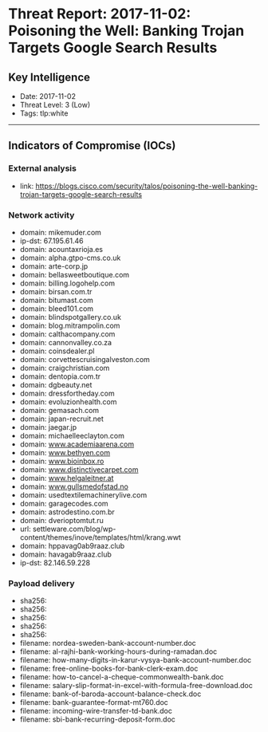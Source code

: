 # Threat Report: 2017-11-02: Poisoning the Well: Banking Trojan Targets Google Search Results


## Key Intelligence
* Date: 2017-11-02
* Threat Level: 3 (Low)
* Tags: tlp:white

---

## Indicators of Compromise (IOCs)
### External analysis
* link: https://blogs.cisco.com/security/talos/poisoning-the-well-banking-trojan-targets-google-search-results

### Network activity
* domain: mikemuder.com
* ip-dst: 67.195.61.46
* domain: acountaxrioja.es
* domain: alpha.gtpo-cms.co.uk
* domain: arte-corp.jp
* domain: bellasweetboutique.com
* domain: billing.logohelp.com
* domain: birsan.com.tr
* domain: bitumast.com
* domain: bleed101.com
* domain: blindspotgallery.co.uk
* domain: blog.mitrampolin.com
* domain: calthacompany.com
* domain: cannonvalley.co.za
* domain: coinsdealer.pl
* domain: corvettescruisingalveston.com
* domain: craigchristian.com
* domain: dentopia.com.tr
* domain: dgbeauty.net
* domain: dressfortheday.com
* domain: evoluzionhealth.com
* domain: gemasach.com
* domain: japan-recruit.net
* domain: jaegar.jp
* domain: michaelleeclayton.com
* domain: www.academiaarena.com
* domain: www.bethyen.com
* domain: www.bioinbox.ro
* domain: www.distinctivecarpet.com
* domain: www.helgaleitner.at
* domain: www.gullsmedofstad.no
* domain: usedtextilemachinerylive.com
* domain: garagecodes.com
* domain: astrodestino.com.br
* domain: dverioptomtut.ru
* url: settleware.com/blog/wp-content/themes/inove/templates/html/krang.wwt
* domain: hppavag0ab9raaz.club
* domain: havagab9raaz.club
* ip-dst: 82.146.59.228

### Payload delivery
* sha256: <sha256>
* sha256: <sha256>
* sha256: <sha256>
* sha256: <sha256>
* sha256: <sha256>
* filename: nordea-sweden-bank-account-number.doc
* filename: al-rajhi-bank-working-hours-during-ramadan.doc
* filename: how-many-digits-in-karur-vysya-bank-account-number.doc
* filename: free-online-books-for-bank-clerk-exam.doc
* filename: how-to-cancel-a-cheque-commonwealth-bank.doc
* filename: salary-slip-format-in-excel-with-formula-free-download.doc
* filename: bank-of-baroda-account-balance-check.doc
* filename: bank-guarantee-format-mt760.doc
* filename: incoming-wire-transfer-td-bank.doc
* filename: sbi-bank-recurring-deposit-form.doc
